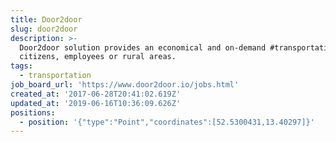 ```yaml
---
title: Door2door
slug: door2door
description: >-
  Door2door solution provides an economical and on-demand #transportation for
  citizens, employees or rural areas.
tags:
  - transportation
job_board_url: 'https://www.door2door.io/jobs.html'
created_at: '2017-06-28T20:41:02.619Z'
updated_at: '2019-06-16T10:36:09.626Z'
positions:
  - position: '{"type":"Point","coordinates":[52.5300431,13.40297]}'
---
```


